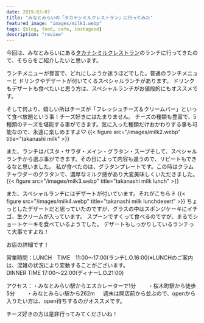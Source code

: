 ```yaml
---
date: 2019-03-07
title: "みなとみらいの「タカナシミルクレストラン」に行ってみた"
featured_image: "images/milk1.webp"
tags: [blog, food, cafe, instagood]
description: "review"
---
```

今回は、みなとみらいにある<a href="http://takanashi-milk-restaurant.jp/" target="_blank">タカナシミルクレストラン</a>のランチに行ってきたので、そちらをご紹介したいと思います。

ランチメニューが豊富で、どれにしようか迷うほどでした。普通のランチメニューと
ドリンクやデザートが付いてくるスペシャルランチがあります。
ドリンクもデザートも食べたいと思う方は、スペシャルランチがお値段的にもオススメです。

そして何より、嬉しい所はチーズが「フレッシュチーズ＆クリームバー」といって食べ放題という事！チーズ好きにはたまりません。
チーズの種類も豊富で、5種類のチーズを堪能する事ができます。気に入った種類だけおかわりする事も可能なので、永遠に楽しめますよ♡
{{< figure src="/images/milk2.webp" title="takanashi milk" >}}

また、ランチはパスタ・サラダ・メイン・グラタン・スープそして、スペシャルランチから選ぶ事ができます。その日によって内容も違うので、リピートもできるなと思いました。
私が食べたのは、グラタンプレートです。この時はクラムチャウダーのグラタンで、濃厚なミルク感があり大変美味しくいただきました。
{{< figure src="/images/milk3.webp" title="takanashi milk lunch" >}}

また、スペシャルランチにはデザートが付いています。それがこちら☟
{{< figure src="/images/milk4.webp" title="takanashi milk lunchdesert" >}}
ちょっとしたデザートだと思っていたのですが、グラスの中はスポンジケーキにイチゴ、生クリームが入っています。
スプーンですくって食べるのですが、まるでショートケーキを食べているようでした。
デザートもしっかりしているランチって大事ですよね！

お店の詳細です！

営業時間：LUNCH　TIME　11:00〜17:00(ランチL.O.16:00)※LUNCHのご案内は、混雑の状況により変動することがございます。  
        DINNER TIME  17:00〜22:00(ディナーL.O.21:00)

アクセス：・みなとみらい駅からエスカレーターで1分　　
        ・桜木町駅から徒歩5分　　
        ・みなとみらい駅から262m
　 
週末は開店前から並ぶので、openから入りたい方は、open待ちするのがオススメです。

チーズ好きの方は是非行ってみてくださいね！